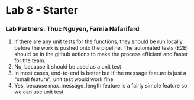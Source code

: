 # Lab 8 - Starter

### Lab Partners: Thuc Nguyen, Farnia Nafarifard

1. If there are any unit tests for the functions, they should be run locally before the work is pushed onto the pipeline. The automated tests (E2E) should be in the github actions to make the process efficient and faster for the team.
2. No, because it should be used as a unit test 
3. In most cases, end-to-end is better but if the message feature is just a "small feature", unit test would work fine
4. Yes, because max_message_length feature is a fairly simple feature so we can use unit test